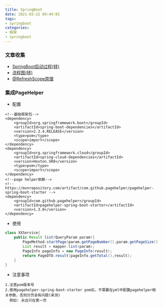```yaml
---
title: SpringBoot
date: 2021-03-22 09:44:01
tags:
- springboot
categories:
- 框架
- springboot
---
```


### 文章收集
- [SpringBoot启动过程(转)](https://www.jianshu.com/p/603d125f21b3)
- [流程图(转)](https://www.processon.com/view/link/59812124e4b0de2518b32b6e)
- [@RefreshScope原理](https://blog.csdn.net/youanyyou/article/details/103562907)

### 集成PageHelper
- 配置
```pom
<!--基础框架包-->
<dependency>
    <groupId>org.springframework.boot</groupId>
    <artifactId>spring-boot-dependencies</artifactId>
    <version>2.3.4.RELEASE</version>
    <type>pom</type>
    <scope>import</scope>
</dependency>
<dependency>
    <groupId>org.springframework.cloud</groupId>
    <artifactId>spring-cloud-dependencies</artifactId>
    <version>Hoxton.SR8</version>
    <type>pom</type>
    <scope>import</scope>
</dependency>
<!--page helper依赖-->
<!-- https://mvnrepository.com/artifact/com.github.pagehelper/pagehelper-spring-boot-starter -->
<dependency>
    <groupId>com.github.pagehelper</groupId>
    <artifactId>pagehelper-spring-boot-starter</artifactId>
    <version>1.3.0</version>
</dependency>
```

- 使用
```java
class XXService{
    public Result list(QueryParam param){
        PageMethod.startPage(param.getPageNumber(),param.getPageSize());
        List result = mapper.list(param);
        PageInfo pageInfo = new PageInfo(result);
        return PageDTO.result(pageInfo.getTotal(),result);
    }
}
```

- 注意事项

```textmate
1.注意pom版本号
2.使用pagehelper-spring-boot-starter pom后，不需要在yml中配置pagehelper相关参数，否则分页会有问题(亲测)
  例如: 永远只在第一页
```
